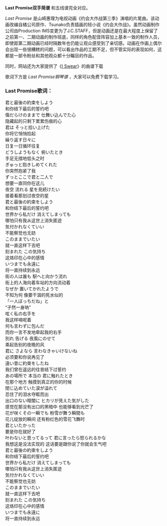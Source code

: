 

**Last Promise双手简谱** 和五线谱完全对应。

_Last Promise_
是山崎惠理为电视动画《约会大作战第三季》演唱的片尾曲。该动画改编自橘公司原作、Tsunako负责插画的轻小说《约会大作战》。虽然动画制作公司由Production
IMS变更为了J.C.STAFF，但是动画还是在最大程度上保留了之前第一、二期动画的制作班底，同样的角色配音阵容加上基本一致的制作人员，即使距第二期动画已经时隔数年也仍能让观众感受到了亲切感。动画在作画上偶尔会出现一些很糟糕的问题，可以看出作品的工期不足，但不管实际的表现如何，这都是一部令粉丝和其他观众都十分瞩目的作品。

同时，网站还为大家提供了《[I Swear](Music-10106-I-Swear-约会大作战第三季OP.html "I Swear")》的曲谱下载

歌词下方是 _Last Promise钢琴谱_ ，大家可以免费下载学习。

### Last Promise歌词：

君と最後の約束をしよう  
和你结下最后的誓约吧  
傷だらけのままで 仕舞い込んでた心  
隐藏起的只剩下累累伤痕的心  
君は そっと拾い上げた  
你将它悄悄拾起  
繰り返す日々に  
日复一日循环往复  
どうしようもなく 俯いたとき  
手足无措地低头之时  
ぎゅっと抱きしめてくれた  
你突然抱紧了我  
ずっとここで君と二人で  
想要一直同你在这儿  
夜空 流れる 星を見続けたい  
接着看那划过夜空的星  
君と最後の約束をしよう  
和你结下最后的誓约吧  
世界から私だけ 消えてしまっても  
哪怕只有我从这世上消失匿迹  
気付かれなくていい  
不能察觉也无妨  
このままでいたい  
就一直这样下去吧  
刻まれた この気持ち  
这烙印在心中的感情  
いつまでも永遠に  
将一直持续到永远  
街の人は誰も 駅へと向かう流れ  
街上的人海向着车站的方向流动着  
なぜか 置いてかれたようで  
不知为何 像要干涸的死水似的  
「一人ぼっちだね」と  
“孑然一身呐”  
呟く私の右手を  
我这样喃呢着  
何も言わずに包んだ  
而你一言不发地牵起我的右手  
別れ 告げる 夜風にのせて  
乘起告别的夜晚的风  
君に さよなら 言わなきゃいけないね  
必须要和你说再见了  
遠い昔に約束をしたね  
我们曾在遥远的往昔结下过誓约  
あの場所で 本当の 君に触れたとき  
在那个地方 触摸到真正的你的时候  
閉じ込めていた涙が溢れて  
忍住了的泪水夺眶而出  
出口のない暗闇に ヒカリが見えた気がした  
感觉在那没有出口的黑暗中 也能够看到光芒了  
花が咲くその一瞬でも 粉雪が舞う瞬間も  
花儿绽放的瞬间 还有粉红色的雪花飞舞时  
君といたかった  
要是你在就好了  
叶わないと思ってるって 君に言ったら怒られるかな  
我想这是没法实现的 这话要是跟你说了你就会生气吧  
君と最後の約束をしよう  
和你结下最后的誓约吧  
世界から私だけ 消えてしまっても  
哪怕只有我从这世上消失匿迹  
気付かれなくていい  
不能察觉也无妨  
このままでいたい  
就一直这样下去吧  
刻まれた この気持ち  
这烙印在心中的感情  
いつまでも永遠に  
将一直持续到永远

